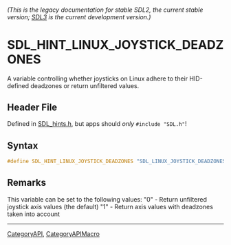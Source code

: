 ###### (This is the legacy documentation for stable SDL2, the current stable version; [SDL3](https://wiki.libsdl.org/SDL3/) is the current development version.)
# SDL_HINT_LINUX_JOYSTICK_DEADZONES

A variable controlling whether joysticks on Linux adhere to their HID-defined deadzones or return unfiltered values.

## Header File

Defined in [SDL_hints.h](https://github.com/libsdl-org/SDL/blob/SDL2/include/SDL_hints.h), but apps should _only_ `#include "SDL.h"`!

## Syntax

```c
#define SDL_HINT_LINUX_JOYSTICK_DEADZONES "SDL_LINUX_JOYSTICK_DEADZONES"
```

## Remarks

This variable can be set to the following values: "0" - Return unfiltered
joystick axis values (the default) "1" - Return axis values with deadzones
taken into account

----
[CategoryAPI](CategoryAPI), [CategoryAPIMacro](CategoryAPIMacro)

